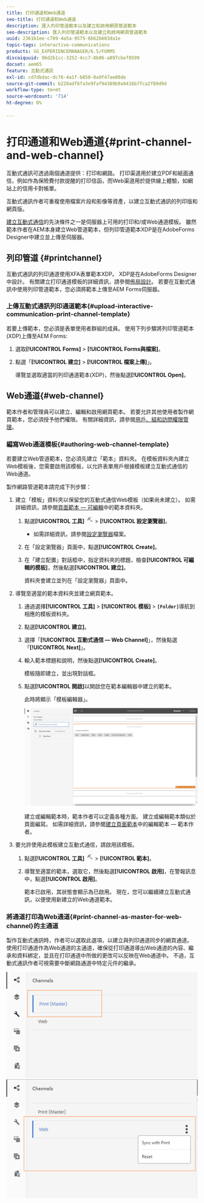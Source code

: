 ```yaml
---
title: 打印通道和Web通道
seo-title: 打印通道和Web通道
description: 匯入列印管道範本以及建立和啟用網頁管道範本
seo-description: 匯入列印管道範本以及建立和啟用網頁管道範本
uuid: 2361b1ee-c789-4a5a-9575-8b62b603da1e
topic-tags: interactive-communications
products: SG_EXPERIENCEMANAGER/6.5/FORMS
discoiquuid: 96d2b1cc-3252-4cc7-8b06-a897cbef8599
docset: aem65
feature: 互動式通訊
exl-id: cd7dbdac-dc76-4a1f-b850-0a9f47ae08de
source-git-commit: b220adf6fa3e9faf94389b9a9416b7fca2f89d9d
workflow-type: tm+mt
source-wordcount: '714'
ht-degree: 0%

---
```


# 打印通道和Web通道{#print-channel-and-web-channel}

互動式通訊可透過兩個通道提供：打印和網路。 打印渠道用於建立PDF和紙面通信，例如作為保險費付款提醒的打印信函，而Web渠道用於提供線上體驗，如網站上的信用卡對帳單。

互動式通訊作者可重複使用檔案片段和影像等資產，以建立互動式通訊的列印版和網頁版。

[建立互動式通信](../../forms/using/create-interactive-communication.md)的先決條件之一是伺服器上可用的打印和/或Web通道模板。 雖然範本作者在AEM本身建立Web管道範本，但列印管道範本XDP是在AdobeForms Designer中建立並上傳至伺服器。

## 列印管道 {#printchannel}

互動式通訊的列印通道使用XFA表單範本XDP。 XDP是在AdobeForms Designer中設計。 有關建立打印通道模板的詳細資訊，請參閱[佈局設計](../../forms/using/layout-design-details.md)。 若要在互動式通訊中使用列印管道範本，您必須將範本上傳至AEM Forms伺服器。

### 上傳互動式通訊列印通道範本{#upload-interactive-communication-print-channel-template}

若要上傳範本，您必須是表單使用者群組的成員。 使用下列步驟將列印管道範本(XDP)上傳至AEM Forms:

1. 選取&#x200B;**[!UICONTROL Forms]** > **[!UICONTROL Forms與檔案]**。

1. 點選「**[!UICONTROL 建立]** > **[!UICONTROL 檔案上傳]**」。

   導覽並選取適當的列印通道範本(XDP)，然後點選&#x200B;**[!UICONTROL Open]**。

## Web通道{#web-channel}

範本作者和管理員可以建立、編輯和啟用網頁範本。 若要允許其他使用者製作網頁範本，您必須授予他們權限。 有關詳細資訊，請參閱[用戶、組和訪問權限管理](/help/sites-administering/user-group-ac-admin.md)。

### 編寫Web通道模板{#authoring-web-channel-template}

若要建立Web管道範本，您必須先建立「範本」資料夾。 在模板資料夾內建立Web模板後，您需要啟用該模板，以允許表單用戶根據模板建立互動式通信的Web通道。

製作網路管道範本請完成下列步驟：

1. 建立「模板」資料夾以保留您的互動式通信Web模板（如果尚未建立）。 如需詳細資訊，請參閱[頁面範本 — 可編輯](/help/sites-developing/page-templates-editable.md)中的範本資料夾。

   1. 點選&#x200B;**[!UICONTROL 工具]** ![工具](assets/tools.png) > **[!UICONTROL 設定瀏覽器]**。
      * 如需詳細資訊，請參閱[設定瀏覽器](/help/sites-administering/configurations.md)檔案。
   1. 在「設定瀏覽器」頁面中，點選&#x200B;**[!UICONTROL Create]**。
   1. 在「建立配置」對話框中，指定資料夾的標題，檢查&#x200B;**[!UICONTROL 可編輯的模板]**，然後點選&#x200B;**[!UICONTROL 建立]**。

      資料夾會建立並列在「設定瀏覽器」頁面中。

1. 導覽至適當的範本資料夾並建立網頁範本。

   1. 通過選擇&#x200B;**[!UICONTROL 工具]** > **[!UICONTROL 模板]** > **`[Folder]`**&#x200B;導航到相應的模板資料夾。
   1. 點選&#x200B;**[!UICONTROL 建立]**。
   1. 選擇「**[!UICONTROL 互動式通信 — Web Channel]**」，然後點選「**[!UICONTROL Next]**」。
   1. 輸入範本標題和說明，然後點選&#x200B;**[!UICONTROL Create]**。

      模板隨即建立，並出現對話框。

   1. 點選&#x200B;**[!UICONTROL 開啟]**&#x200B;以開啟您在範本編輯器中建立的範本。

      此時將顯示「模板編輯器」。

      ![webchanneltemplate](assets/webchanneltemplate.png)

      建立或編輯範本時，範本作者可以定義各種方面。 建立或編輯範本類似於頁面編寫。 如需詳細資訊，請參閱[建立頁面範本](/help/sites-authoring/templates.md)中的編輯範本 — 範本作者。

1. 要允許使用此模板建立互動式通信，請啟用該模板。

   1. 點選&#x200B;**[!UICONTROL 工具]** ![工具](assets/tools.png) > **[!UICONTROL 範本]**。
   1. 導覽至適當的範本，選取它，然後點選&#x200B;**[!UICONTROL 啟用]**，在警報訊息中，點選&#x200B;**[!UICONTROL 啟用]**。

      範本已啟用，其狀態會顯示為已啟用。 現在，您可以繼續建立互動式通訊，以便使用新建立的Web通道範本。

### 將通道打印為Web通道{#print-channel-as-master-for-web-channel}的主通道

製作互動式通訊時，作者可以選取此選項，以建立與列印通道同步的網頁通道。 使用打印通道作為Web通道的主通道，確保從打印通道導出Web通道的內容、繼承和資料綁定，並且在打印通道中所做的更改可以反映在Web通道中。 不過，互動式通訊作者可視需要中斷網路通道中特定元件的繼承。

![將通道打印](assets/create_ic_print_master_new.png) ![為主Web通道將打印通道打印為主](assets/create_ic_print_master_web_new.png)
